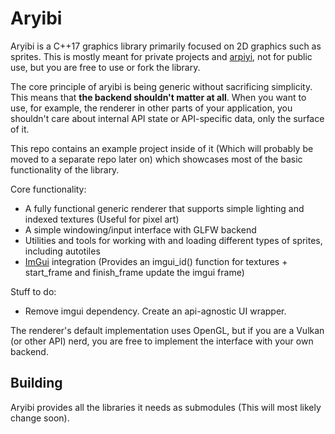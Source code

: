 # Aryibi
Aryibi is a C++17 graphics library primarily focused on 2D graphics such as sprites. This is mostly meant
for private projects and [arpiyi](https://github.com/alexdevteam/arpiyi), not for public use, but you are free
to use or fork the library.

The core principle of aryibi is being generic without sacrificing simplicity. This means that **the backend
shouldn't matter at all**. When you want to use, for example, the renderer in other parts of your
application, you shouldn't care about internal API state or API-specific data, only the surface of it.

This repo contains an example project inside of it (Which will probably be moved to a separate repo later on)
which showcases most of the basic functionality of the library.

Core functionality:
- A fully functional generic renderer that supports simple lighting and indexed textures (Useful for
pixel art)
- A simple windowing/input interface with GLFW backend
- Utilities and tools for working with and loading different types of sprites, including autotiles
- [ImGui](https://github.com/ocornut/imgui/) integration (Provides an imgui_id() function for textures +
start_frame and finish_frame update the imgui frame)

Stuff to do:
- Remove imgui dependency. Create an api-agnostic UI wrapper.

The renderer's default implementation uses OpenGL, but if you are a Vulkan (or other API) nerd, you
are free to implement the interface with your own backend.

## Building
Aryibi provides all the libraries it needs as submodules (This will most likely change soon).